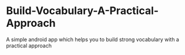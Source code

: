# Build-Vocabulary-A-Practical-Approach
A simple android app which helps  you to build strong vocabulary with a practical approach
